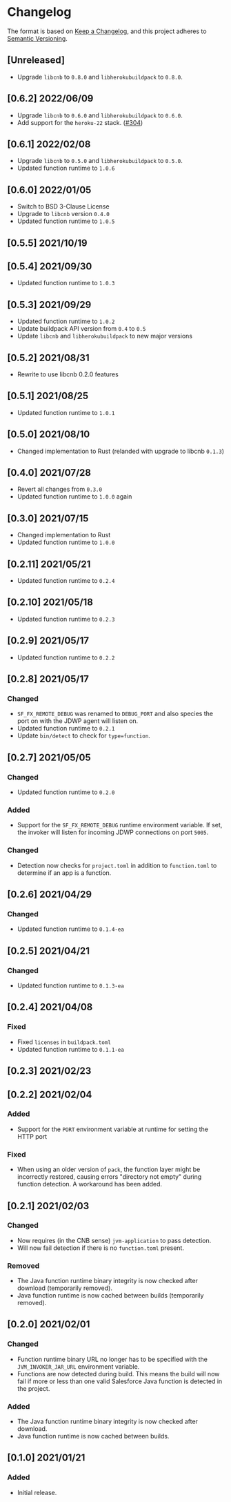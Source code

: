 # Changelog
The format is based on [Keep a Changelog](https://keepachangelog.com/en/1.0.0/),
and this project adheres to [Semantic Versioning](https://semver.org/spec/v2.0.0.html).

## [Unreleased]

* Upgrade `libcnb` to `0.8.0` and `libherokubuildpack` to `0.8.0`.

## [0.6.2] 2022/06/09

* Upgrade `libcnb` to `0.6.0` and `libherokubuildpack` to `0.6.0`.
* Add support for the `heroku-22` stack. ([#304](https://github.com/heroku/buildpacks-jvm/pull/304))

## [0.6.1] 2022/02/08
* Upgrade `libcnb` to `0.5.0` and `libherokubuildpack` to `0.5.0`.
* Updated function runtime to `1.0.6`

## [0.6.0] 2022/01/05
* Switch to BSD 3-Clause License
* Upgrade to `libcnb` version `0.4.0`
* Updated function runtime to `1.0.5`

## [0.5.5] 2021/10/19

## [0.5.4] 2021/09/30
* Updated function runtime to `1.0.3`

## [0.5.3] 2021/09/29
* Updated function runtime to `1.0.2`
* Update buildpack API version from `0.4` to `0.5`
* Update `libcnb` and `libherokubuildpack` to new major versions

## [0.5.2] 2021/08/31
* Rewrite to use libcnb 0.2.0 features

## [0.5.1] 2021/08/25
* Updated function runtime to `1.0.1`

## [0.5.0] 2021/08/10
* Changed implementation to Rust (relanded with upgrade to libcnb `0.1.3`)

## [0.4.0] 2021/07/28
* Revert all changes from `0.3.0`
* Updated function runtime to `1.0.0` again

## [0.3.0] 2021/07/15
* Changed implementation to Rust
* Updated function runtime to `1.0.0`

## [0.2.11] 2021/05/21
* Updated function runtime to `0.2.4`

## [0.2.10] 2021/05/18
* Updated function runtime to `0.2.3`

## [0.2.9] 2021/05/17
* Updated function runtime to `0.2.2`

## [0.2.8] 2021/05/17
### Changed
* `SF_FX_REMOTE_DEBUG` was renamed to `DEBUG_PORT` and also species the port on with the JDWP agent will listen on.
* Updated function runtime to `0.2.1`
* Update `bin/detect` to check for `type=function`.

## [0.2.7] 2021/05/05
### Changed
* Updated function runtime to `0.2.0`

### Added
* Support for the `SF_FX_REMOTE_DEBUG` runtime environment variable. If set, the invoker will listen for incoming JDWP
  connections on port `5005`.

### Changed
* Detection now checks for `project.toml` in addition to `function.toml` to determine if an app is a function.

## [0.2.6] 2021/04/29
### Changed
* Updated function runtime to `0.1.4-ea`

## [0.2.5] 2021/04/21
### Changed
* Updated function runtime to `0.1.3-ea`

## [0.2.4] 2021/04/08
### Fixed
* Fixed `licenses` in `buildpack.toml`
* Updated function runtime to `0.1.1-ea`

## [0.2.3] 2021/02/23

## [0.2.2] 2021/02/04
### Added
* Support for the `PORT` environment variable at runtime for setting the HTTP port

### Fixed
* When using an older version of `pack`, the function layer might be incorrectly restored, causing errors
  "directory not empty" during function detection. A workaround has been added.

## [0.2.1] 2021/02/03
### Changed
* Now requires (in the CNB sense) `jvm-application` to pass detection.
* Will now fail detection if there is no `function.toml` present.

### Removed
* The Java function runtime binary integrity is now checked after download (temporarily removed).
* Java function runtime is now cached between builds (temporarily removed).

## [0.2.0] 2021/02/01
### Changed
* Function runtime binary URL no longer has to be specified with the `JVM_INVOKER_JAR_URL` environment variable.
* Functions are now detected during build. This means the build will now fail if more or less than one valid
  Salesforce Java function is detected in the project.

### Added
* The Java function runtime binary integrity is now checked after download.
* Java function runtime is now cached between builds.

## [0.1.0] 2021/01/21
### Added
* Initial release.
